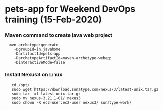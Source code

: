 # pets-app for Weekend DevOps training (15-Feb-2020)

### Maven command to create java web project

```
  mvn archetype:generate 
	-DgroupId=in.javahome
	-DartifactId=pets-app
	-DarchetypeArtifactId=maven-archetype-webapp
	-DinteractiveMode=false

```

### Install Nexus3 on Linux

```
   cd /opt/
   sudo wget https://download.sonatype.com/nexus/3/latest-unix.tar.gz
   sudo tar -xf latest-unix.tar.gz
   sudo mv nexus-3.21.1-01/ nexus3
   sudo chown -R ec2-user:ec2-user nexus3/ sonatype-work/
```
